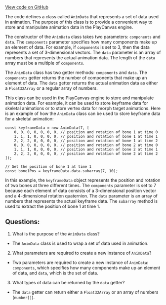 [View code on GitHub](https://github.com/playcanvas/engine/src/framework/anim/evaluator/anim-data.js)

The code defines a class called `AnimData` that represents a set of data used in animation. The purpose of this class is to provide a convenient way to store and manipulate animation data in the PlayCanvas engine. 

The constructor of the `AnimData` class takes two parameters: `components` and `data`. The `components` parameter specifies how many components make up an element of data. For example, if `components` is set to 3, then the data represents a set of 3-dimensional vectors. The `data` parameter is an array of numbers that represents the actual animation data. The length of the `data` array must be a multiple of `components`.

The `AnimData` class has two getter methods: `components` and `data`. The `components` getter returns the number of components that make up an element of data. The `data` getter returns the actual animation data as either a `Float32Array` or a regular array of numbers.

This class can be used in the PlayCanvas engine to store and manipulate animation data. For example, it can be used to store keyframe data for skeletal animations or to store vertex data for morph target animations. Here is an example of how the `AnimData` class can be used to store keyframe data for a skeletal animation:

```
const keyframeData = new AnimData(7, [
    0, 0, 0, 0, 0, 0, 0, // position and rotation of bone 1 at time 0
    1, 1, 1, 0, 0, 0, 0, // position and rotation of bone 1 at time 1
    2, 2, 2, 0, 0, 0, 0, // position and rotation of bone 1 at time 2
    0, 0, 0, 0, 0, 0, 0, // position and rotation of bone 2 at time 0
    1, 1, 1, 0, 0, 0, 0, // position and rotation of bone 2 at time 1
    2, 2, 2, 0, 0, 0, 0, // position and rotation of bone 2 at time 2
]);

// Get the position of bone 1 at time 1
const bone1Pos = keyframeData.data.subarray(7, 10);
``` 

In this example, the `keyframeData` object represents the position and rotation of two bones at three different times. The `components` parameter is set to 7 because each element of data consists of a 3-dimensional position vector and a 4-dimensional rotation quaternion. The `data` parameter is an array of numbers that represents the actual keyframe data. The `subarray` method is used to extract the position of bone 1 at time 1.
## Questions: 
 1. What is the purpose of the `AnimData` class?
- The `AnimData` class is used to wrap a set of data used in animation.

2. What parameters are required to create a new instance of `AnimData`?
- Two parameters are required to create a new instance of `AnimData`: `components`, which specifies how many components make up an element of data, and `data`, which is the set of data.

3. What types of data can be returned by the `data` getter?
- The `data` getter can return either a `Float32Array` or an array of numbers (`number[]`).